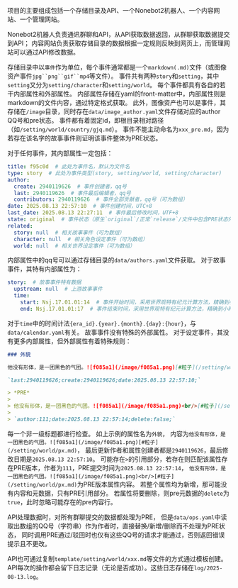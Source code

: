 项目的主要组成包括一个存储目录及API、一个Nonebot2机器人、一个内容网站、一个管理网站。

Nonebot2机器人负责通讯群聊和API，从API获取数据返回，从群聊获取数据提交到API；
内容网站负责获取存储目录的数据根据一定规则反映到网页上，而管理网站可以通过API修改数据。

存储目录中以`事件`作为单位，每个事件通常都是一个`markdown(.md)`文件（或图像资产事件`jpg``png``gif``mp4`等文件）。
事件共有两种`story`和`setting`，其中`setting`又分为`setting/character`和`setting/world`。
每个事件都具有各自的若干内部属性和外部属性。
内部属性存储在yaml的front-matter中，内部属性则是markdown的文件内容，通过特定格式获取。
此外，图像资产也可以是事件，其存储在`/image`目录，同时存在`data/image_author.yaml`文件存储对应的author QQ号和pre状态。
事件都有着固定id，即根目录相对路径（如`/setting/world/country/gjq.md`）。
事件不能主动命名为`xxx_pre.md`，因为若存在该名字的故事事件则证明该事件整体为PRE状态。

对于任何事件，其内部属性一定包括：
```yaml
title: f95c0d  # 此处为事件名，默认为文件名
type: story  # 此处为事件类型(story, setting/world, setting/character)
author:
  create: 2940119626  # 事件创建者，qq号
  last: 2940119626  # 事件最后编辑者，qq号
  contributors: 2940119626  # 事件全部贡献者，qq号（可为数组）
date: 2025.08.13 22:57:10  # 事件创建时间，UTC+8
last_date: 2025.08.13 22:27:11  # 事件最后修改时间，UTF+8
state: original  # 事件状态（原生`original`/正常`release`/文件中包含PRE状态外部属性，或该文件本身处在PRE状态`pre`）
related:
  story: null  # 相关故事事件（可为数组）
  character: null  # 相关角色设定事件（可为数组）
  world: null  # 相关世界设定事件（可为数组）
```
内部属性中的qq号可以通过存储目录的`data/authors.yaml`文件获取。
对于故事事件，其特有内部属性为：
```yaml
story:  # 故事事件特有数据
  upstream: null  # 上游故事事件
  time:
    start: Nsj.17.01.01:14  # 事件开始时间，采用世界观特有纪元计算方法，精确到小时
    end: Nsj.17.01.01:17  # 事件结束时间，采用世界观特有纪元计算方法，精确到小时
```
对于`time`中的时间计法`{era_id}.{year}.{month}.{day}:{hour}`，与`data/calendar.yaml`有关。
故事事件没有特殊的外部属性。
对于设定事件，其没有更多内部属性，但外部属性有着特殊规则：
```markdown
### 外貌

他没有形体，是一团黑色的气团。![f085a1](/image/f085a1.png)[#粒子](/setting/world/px.md)

`last:2940119626;create:2940119626;date:2025.08.13 22:57:10;`

> *PRE*
> 
> 他没有形体，是一团黑色的气团。![f085a1](/image/f085a1.png)<br/>[#粒子](/setting/world/px.md)
> 
> `author:111;date:2025.08.13 22:57:14;delete:false;`
```
每一个非一级标题都进行检查。
如上示例的属性名为`外貌`，
内容为`他没有形体，是一团黑色的气团。![f085a1](/image/f085a1.png)[#粒子](/setting/world/px.md)`，
最后更新作者和属性创建者都是`2940119626`，最后修改日期是`2025.08.13 22:57:10`。
可能存在`>`的引用部分，若存在则匹配该属性存在PRE版本，作者为`111`，PRE提交时间为`2025.08.13 22:57:14`，
`他没有形体，是一团黑色的气团。![f085a1](/image/f085a1.png)<br/>[#粒子](/setting/world/px.md)`为PRE版本属性内容。
若整个属性均为新增，那可能没有内容和元数据，只有PRE引用部分。
若属性将要删除，则pre元数据的`delete`为`true`，此时忽略可能存在的pre内容行。

API处理数据时，对所有群聊提交的数据都处理为PRE，
但是`data/ops.yaml`中读取出数组的QQ号（字符串）作为作者时，直接替换/新增/删除而不处理为PRE状态，
同时调用PRE通过/驳回时也仅有这些QQ号的请求才能通过，否则返回错误提示且不更改。

API也可通过复制`template/setting/world/xxx.md`等文件的方式通过模板创建。
API每次的操作都会留下日志记录（无论是否成功）。这些日志存储在`log/2025-08-13.log`。